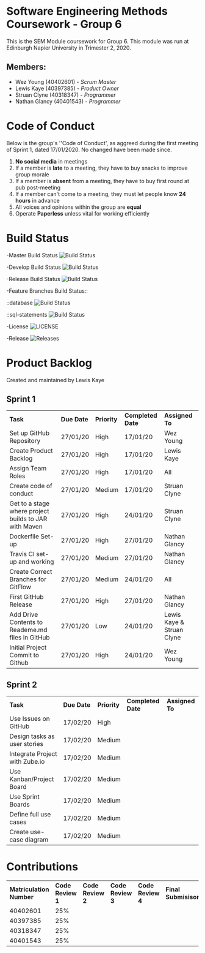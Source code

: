 # Software Engineering Methods Coursework - Group 6
This is the SEM Module coursework for Group 6.  This module was run at Edinburgh Napier University in Trimester 2, 2020.  
## Members:
- Wez Young (40402601) - *Scrum Master*
- Lewis Kaye (40397385) - *Product Owner*
- Struan Clyne (40318347) - *Programmer*
- Nathan Glancy (40401543) - *Programmer*


# Code of Conduct
Below is the group's ''Code of Conduct', as aggreed during the first meeting of Sprint 1, dated 17/01/2020.  No changed have been made since.
1.  **No social media** in meetings
2.  If a member is **late** to a meeting, they have to buy snacks to improve group morale
3.  If a member is **absent** from a meeting, they have to buy first round at pub post-meeting
4.  If a member can't come to a meeting, they must let people know **24 hours** in advance
5.  All voices and opinions within the group are **equal**
6.  Operate **Paperless** unless vital for working efficiently

# Build Status
-Master Build Status ![Build Status](https://travis-ci.org/WezYoung/SEmethodsCoursework.svg?branch=master)

-Develop Build Status ![Build Status](https://travis-ci.org/WezYoung/SEmethodsCoursework.svg?branch=develop)

-Release Build Status ![Build Status](https://travis-ci.org/WezYoung/SEmethodsCoursework.svg?branch=release)

-Feature Branches Build Status::

::database ![Build Status](https://travis-ci.org/WezYoung/SEmethodsCoursework.svg?branch=feature/database)

::sql-statements ![Build Status](https://travis-ci.org/WezYoung/SEmethodsCoursework.svg?branch=feature/sql-statements)

-License ![LICENSE](https://img.shields.io/github/license/WezYoung/SEmethodsCoursework.svg?style=flat-square)

-Release ![Releases](https://img.shields.io/github/release/WezYoung/SEmethodsCoursework/all.svg?style=flat-square)
# Product Backlog
Created and maintained by Lewis Kaye
## Sprint 1
<table>
  <tr>
   <td><strong>Task</strong>
   </td>
   <td><strong>Due Date</strong>
   </td>
   <td><strong>Priority</strong>
   </td>
   <td><strong>Completed Date</strong>
   </td>
   <td><strong>Assigned To</strong>
   </td>
  </tr>
  <tr>
   <td>Set up GitHub Repository
   </td>
   <td>27/01/20
   </td>
   <td>High
   </td>
   <td>17/01/20
   </td>
   <td>Wez Young
   </td>
  </tr>
  <tr>
   <td>Create Product Backlog
   </td>
   <td>27/01/20
   </td>
   <td>High
   </td>
   <td>17/01/20
   </td>
   <td>Lewis Kaye
   </td>
  </tr>
  <tr>
   <td>Assign Team Roles
   </td>
   <td>27/01/20
   </td>
   <td>High
   </td>
   <td>17/01/20
   </td>
   <td>All
   </td>
  </tr>
  <tr>
   <td>Create code of conduct
   </td>
   <td>27/01/20
   </td>
   <td>Medium
   </td>
   <td>17/01/20
   </td>
   <td>Struan Clyne
   </td>
  </tr>
  <tr>
   <td>Get to a stage where project builds to JAR with Maven
   </td>
   <td>27/01/20
   </td>
   <td>High
   </td>
   <td> 24/01/20
   </td>
   <td> Struan Clyne
   </td>
  </tr>
  <tr>
   <td>Dockerfile Set-up
   </td>
   <td>27/01/20
   </td>
   <td>High
   </td>
   <td>27/01/20
   </td>
   <td> Nathan Glancy
   </td>
  </tr>
  <tr>
   <td>Travis CI set-up and working
   </td>
   <td>27/01/20
   </td>
   <td>Medium
   </td>
   <td>27/01/20
   </td>
   <td> Nathan Glancy
   </td>
  </tr>
  <tr>
   <td>Create Correct Branches for GitFlow
   </td>
   <td>27/01/20
   </td>
   <td>Medium
   </td>
   <td> 24/01/20
   </td>
   <td> All
   </td>
  </tr>
  <tr>
   <td>First GitHub Release
   </td>
   <td>27/01/20
   </td>
   <td>High
   </td>
   <td>27/01/20
   </td>
   <td> Nathan Glancy
   </td>
  </tr>
  <tr>
   <td>Add Drive Contents to Reademe.md files in GitHub
   </td>
   <td>27/01/20
   </td>
   <td>Low
   </td>
   <td> 24/01/20
   </td/>
   <td> Lewis Kaye & Struan Clyne
   </td>
  </tr>
  <tr>
   <td>Initial Project Commit to Github
   </td>
   <td>27/01/20
   </td>
   <td>High
   </td>
   <td>24/01/20
   </td>
   <td>Wez Young
   </td>
  </tr>
  
  <!-- Blank Row
  <tr>
   <td>
   </td>
   <td>
   </td>
   <td>
   </td>
   <td>
   </td>
   <td>
   </td>
  </tr>
  -->
  
</table>  

## Sprint 2
<table>  
<tr>
   <td><strong>Task</strong>
   </td>
   <td><strong>Due Date</strong>
   </td>
   <td><strong>Priority</strong>
   </td>
   <td><strong>Completed Date</strong>
   </td>
   <td><strong>Assigned To</strong>
   </td>
  </tr>
<tr>
   <td>Use Issues on GitHub
   </td>
   <td>17/02/20
   </td>
   <td>High
   </td>
   <td> 
   </td>
   <td>
   </td>
  </tr>
  <tr>
  <td>Design tasks as user stories
  </td>
  <td>17/02/20
  </td>
  <td>Medium
  </td>
  <td>
  </td>
  <td>
  </td>
  </tr>
  <tr>
 <td>Integrate Project with Zube.io
 </td>
 <td>17/02/20
 </td>
 <td>Medium
 </td>
 <td>
 </td>
 <td>
 </td>
</tr>
  <tr>
  <td>Use Kanban/Project Board
  </td>
  <td>17/02/20
  </td>
  <td>Medium
  </td>
  <td>
  </td>
  <td>
  </td>
  </tr>
  <tr>
  <td>Use Sprint Boards
  </td>
  <td>17/02/20
  </td>
  <td>Medium
  </td>
  <td>
  </td>
  <td>
  </td>
  </tr>
  <tr>
  <td>Define full use cases
  </td>
  <td>17/02/20
  </td>
  <td>Medium
  </td>
  <td>
  </td>
  <td>
  </td>
  </tr>
  <tr>
  <td>Create use-case diagram
  </td>
  <td>17/02/20
  </td>
  <td>Medium
  </td>
  <td>
  </td>
  <td>
  </td>
  </tr>
</table>  


# Contributions
<table>
   <tr>
   <td><strong>Matriculation Number</strong>
   </td>
   <td><strong>Code Review 1</strong>
   </td>
   <td><strong>Code Review 2</strong>
   </td>
   <td><strong>Code Review 3</strong>
   </td>
   <td><strong>Code Review 4</strong>
   </td>
   <td><strong>Final Submisison</strong>
   </td>
  </tr>
  
  <tr>
    <td>40402601
    </td>
    <td>25%
    </td>
    <td>
    </td>
    <td>
    </td>
    <td>
    </td>
    <td>
    </td>
  </tr>
    
  <tr>
    <td>40397385
    </td>
    <td>25%
    </td>
    <td>
    </td>
    <td>
    </td>
    <td>
    </td>
    <td>
    </td>
  </tr>
    
  <tr>
    <td>40318347
    </td>
    <td>25%
    </td>
    <td>
    </td>
    <td>
    </td>
    <td>
    </td>
    <td>
    </td>
  </tr>
      
  <tr>
      <td>40401543
      </td>
      <td>25%
      </td>
      <td>
      </td>
      <td>
      </td>
      <td>
      </td>
      <td>
      </td>
  </tr>
   
</table>

